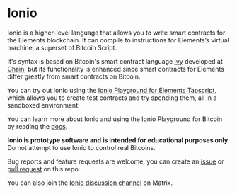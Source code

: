 # Ionio

Ionio is a higher-level language that allows you to write smart contracts for the Elements blockchain. It can compile to instructions for Elements’s virtual machine, a superset of Bitcoin Script.

It's syntax is based on Bitcoin's smart contract language [Ivy](https://ivylang.org/bitcoin) developed at [Chain](https://chain.com), but its functionality is enhanced since smart contracts for Elements differ greatly from smart contracts on Bitcoin.

You can try out Ionio using the [Ionio Playground for Elements Tapscript](https://ionio-lang.org/playground), which allows you to create test contracts and try spending them, all in a sandboxed environment.

You can learn more about Ionio and using the Ionio Playground for Bitcoin by reading the [docs](https://ionio-lang.org/docs).

**Ionio is prototype software and is intended for educational purposes only**. Do not attempt to use Ionio to control real Bitcoins.

Bug reports and feature requests are welcome; you can create an [issue](https://github.com/ionio-lang/ionio/issues) or [pull request](https://github.com/ionio-lang/ionio/pulls) on this repo.

You can also join the [Ionio discussion channel]() on Matrix.
